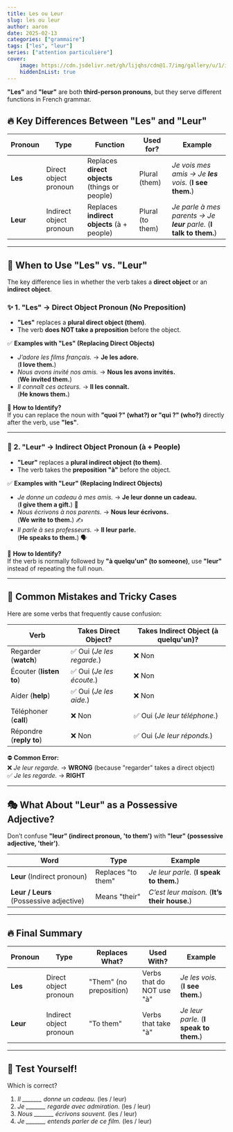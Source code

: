 ```yaml
---
title: Les ou Leur
slug: les ou leur
author: aaron
date: 2025-02-13
categories: ["grammaire"]
tags: ["les", "leur"]
series: ["attention particulière"]
cover: 
    image: https://cdn.jsdelivr.net/gh/lijqhs/cdn@1.7/img/gallery/u/1/ian-dooley-DuBNA1QMpPA-unsplash.jpg
    hiddenInList: true
---
```



**"Les"** and **"leur"** are both **third-person pronouns**, but they serve different functions in French grammar. 


## 🔥 **Key Differences Between "Les" and "Leur"**  

| Pronoun | Type | Function | Used for? | Example |
|---------|------|----------|-----------|---------|
| **Les** | Direct object pronoun | Replaces **direct objects** (things or people) | Plural (them) | *Je vois mes amis → Je **les** vois.* (**I see them.**) |
| **Leur** | Indirect object pronoun | Replaces **indirect objects** (à + people) | Plural (to them) | *Je parle à mes parents → Je **leur** parle.* (**I talk to them.**) |

---

## 🧐 **When to Use "Les" vs. "Leur"**
The key difference lies in whether the verb takes a **direct object** or an **indirect object**.

### ✨ **1. "Les" → Direct Object Pronoun (No Preposition)**
- **"Les"** replaces a **plural direct object (them)**.  
- The verb **does NOT take a preposition** before the object.  

✅ **Examples with "Les" (Replacing Direct Objects)**  
- *J’adore les films français.* → **Je les adore.**  
  (**I love them.**)  
- *Nous avons invité nos amis.* → **Nous les avons invités.**  
  (**We invited them.**)  
- *Il connaît ces acteurs.* → **Il les connaît.**  
  (**He knows them.**)  

🔴 **How to Identify?**  
If you can replace the noun with **"quoi ?" (what?) or "qui ?" (who?)** directly after the verb, use **"les"**.  

---

### 🎯 **2. "Leur" → Indirect Object Pronoun (à + People)**
- **"Leur"** replaces a **plural indirect object (to them)**.  
- The verb takes the **preposition "à"** before the object.  

✅ **Examples with "Leur" (Replacing Indirect Objects)**  
- *Je donne un cadeau à mes amis.* → **Je leur donne un cadeau.**  
  (**I give them a gift.**) 🎁  
- *Nous écrivons à nos parents.* → **Nous leur écrivons.**  
  (**We write to them.**) ✍️  
- *Il parle à ses professeurs.* → **Il leur parle.**  
  (**He speaks to them.**) 🗣️  

🔴 **How to Identify?**  
If the verb is normally followed by **"à quelqu'un" (to someone)**, use **"leur"** instead of repeating the full noun.  

---

## 🚀 **Common Mistakes and Tricky Cases**
Here are some verbs that frequently cause confusion:

| **Verb** | **Takes Direct Object?** | **Takes Indirect Object (à quelqu'un)?** |
|---------|----------------|----------------------|
| Regarder (**watch**) | ✅ Oui (*Je les regarde.*) | ❌ Non |
| Écouter (**listen to**) | ✅ Oui (*Je les écoute.*) | ❌ Non |
| Aider (**help**) | ✅ Oui (*Je les aide.*) | ❌ Non |
| Téléphoner (**call**) | ❌ Non | ✅ Oui (*Je leur téléphone.*) |
| Répondre (**reply to**) | ❌ Non | ✅ Oui (*Je leur réponds.*) |

⛔ **Common Error:**  
❌ *Je leur regarde.* → **WRONG** (because "regarder" takes a direct object)  
✅ *Je les regarde.* → **RIGHT**  

---

## 🎭 **What About "Leur" as a Possessive Adjective?**
Don’t confuse **"leur" (indirect pronoun, 'to them')** with **"leur" (possessive adjective, 'their')**.

| **Word** | **Type** | **Example** |
|---------|--------|-----------|
| **Leur** (Indirect pronoun) | Replaces "to them" | *Je leur parle.* (**I speak to them.**) |
| **Leur / Leurs** (Possessive adjective) | Means "their" | *C’est leur maison.* (**It’s their house.**) |

---

## 🔥 **Final Summary**
| **Pronoun** | **Type** | **Replaces What?** | **Used With?** | **Example** |
|------------|---------|----------------|-------------|-----------|
| **Les** | Direct object pronoun | "Them" (no preposition) | Verbs that do NOT use "à" | *Je les vois.* (**I see them.**) |
| **Leur** | Indirect object pronoun | "To them" | Verbs that take "à" | *Je leur parle.* (**I speak to them.**) |

---

## 🎯 **Test Yourself!**
Which is correct?  

1. *Il _______ donne un cadeau.* (les / leur)  
2. *Je _______ regarde avec admiration.* (les / leur)  
3. *Nous _______ écrivons souvent.* (les / leur)  
4. *Je _______ entends parler de ce film.* (les / leur)  
